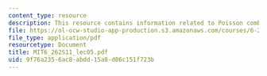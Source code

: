 ```yaml
---
content_type: resource
description: This resource contains information related to Poisson combining and splitting.
file: https://ol-ocw-studio-app-production.s3.amazonaws.com/courses/6-262-discrete-stochastic-processes-spring-2011/9f76a2356ac8abdd15a8d06c151f723b_MIT6_262S11_lec05.pdf
file_type: application/pdf
resourcetype: Document
title: MIT6_262S11_lec05.pdf
uid: 9f76a235-6ac8-abdd-15a8-d06c151f723b
---
```

